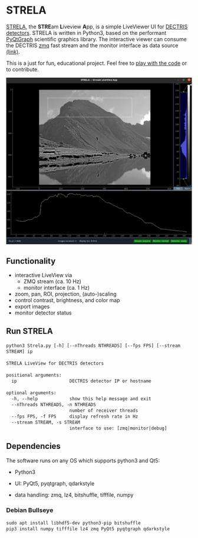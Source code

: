 # STRELA
[STRELA](https://www.google.com/search?sxsrf=AOaemvJWgRhlxkmkfXETJ5YNG2Ifkp2HkA:1642260626630&q=strela+pass&npsic=0&rflfq=1&rldoc=1&rllag=46813032,9796434,0&tbm=lcl&sxsrf=AOaemvJWgRhlxkmkfXETJ5YNG2Ifkp2HkA:1642260626630&sa=X&ved=2ahUKEwj465zKibT1AhUFgv0HHWSZAkoQtgN6BAgEEDQ&biw=752&bih=941&dpr=1#rlfi=hd:;si:;mv:[[46.8215164122907,9.804494880124759],[46.79842991954302,9.79024698583765],null,[46.80997440460023,9.797370932981204],15]), the **STRE**am **L**iveview **A**pp, is a simple LiveViewer UI for [DECTRIS detectors](https://www.dectris.com/). STRELA is written in Python3, based on the performant [PyQtGraph](https://www.pyqtgraph.org/) scientific graphics library. The interactive viewer can consume the DECTRIS [zmq](https://zeromq.org/languages/python/) fast stream and the monitor interface as data source [(link)](https://media.dectris.com/210607-DECTRIS-SIMPLON-API-Manual_EIGER2-chip-based_detectros.pdf).

This is a just for fun, educational project. Feel free to [play with the code](./LICENSE) or to contribute.

![itnerface](./ressources/interface.png)

## Functionality
* interactive LiveView via
  * ZMQ stream (ca. 10 Hz)
  * monitor interface (ca. 1 Hz)
* zoom, pan, ROI, projection, (auto-)scaling
* control contrast, brightness, and color map 
* export images
* monitor detector status

## Run STRELA
```
python3 Strela.py [-h] [--nThreads NTHREADS] [--fps FPS] [--stream STREAM] ip

STRELA LiveView for DECTRIS detectors

positional arguments:
  ip                    DECTRIS detector IP or hostname

optional arguments:
  -h, --help            show this help message and exit
  --nThreads NTHREADS, -n NTHREADS
                        number of receiver threads
  --fps FPS, -f FPS     display refresh rate in Hz
  --stream STREAM, -s STREAM
                        interface to use: [zmq|monitor|debug]
```

## Dependencies
The software runs on any OS which supports python3 and Qt5:

* Python3

* UI: PyQt5, pyqtgraph, qdarkstyle

* data handling: zmq, lz4, bitshuffle, tifffile, numpy

### Debian Bullseye
```
sudo apt install libhdf5-dev python3-pip bitshuffle
pip3 install numpy tifffile lz4 zmq PyQt5 pyqtgraph qdarkstyle
```